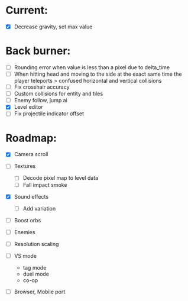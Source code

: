 # Current:

- [x] Decrease gravity, set max value

# Back burner:

- [ ] Rounding error when value is less than a pixel due to delta_time
- [ ] When hitting head and moving to the side at the exact same time the player teleports > confused horizontal and vertical collisions
- [ ] Fix crosshair accuracy
- [ ] Custom collisions for entity and tiles
- [ ] Enemy follow, jump ai
- [x] Level editor
- [ ] Fix projectile indicator offset

# Roadmap:

- [x] Camera scroll
- [ ] Textures
  - [ ] Decode pixel map to level data
  - [ ] Fall impact smoke
- [x] Sound effects
  - [ ] Add variation
- [ ] Boost orbs
- [ ] Enemies

- [ ] Resolution scaling

- [ ] VS mode
  - tag mode
  - duel mode
  - co-op
- [ ] Browser, Mobile port
